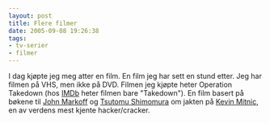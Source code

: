 ```yaml
---
layout: post
title: Flere filmer
date: 2005-09-08 19:26:38
tags: 
- tv-serier
- filmer
---
```

I dag kjøpte jeg meg atter en film. En film jeg har sett en stund etter. Jeg har filmen på VHS, men ikke på DVD. Filmen jeg kjøpte heter Operation Takedown (hos <a href="http://imdb.com/">IMDb</a> heter filmen bare "Takedown"). En film basert på bøkene til <a href="http://en.wikipedia.org/wiki/John_Markoff">John Markoff</a> og <a href="http://en.wikipedia.org/wiki/Tsutomu_Shimomura">Tsutomu Shimomura</a> om jakten på <a href="http://en.wikipedia.org/wiki/Kevin_mitnic">Kevin Mitnic</a>, en av verdens mest kjente hacker/cracker.
